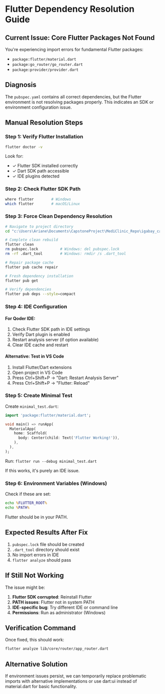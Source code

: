 # Flutter Dependency Resolution Guide

## Current Issue: Core Flutter Packages Not Found

You're experiencing import errors for fundamental Flutter packages:
- `package:flutter/material.dart`
- `package:go_router/go_router.dart`
- `package:provider/provider.dart`

## Diagnosis

The `pubspec.yaml` contains all correct dependencies, but the Flutter environment is not resolving packages properly. This indicates an SDK or environment configuration issue.

## Manual Resolution Steps

### Step 1: Verify Flutter Installation
```bash
flutter doctor -v
```
Look for:
- ✓ Flutter SDK installed correctly
- ✓ Dart SDK path accessible
- ✓ IDE plugins detected

### Step 2: Check Flutter SDK Path
```bash
where flutter        # Windows
which flutter        # macOS/Linux
```

### Step 3: Force Clean Dependency Resolution
```bash
# Navigate to project directory
cd "c:\Users\Ariane\Documents\CapstoneProject\MediClinic_Repo\igabay_care_mobile"

# Complete clean rebuild
flutter clean
rm pubspec.lock          # Windows: del pubspec.lock
rm -rf .dart_tool        # Windows: rmdir /s .dart_tool

# Repair package cache
flutter pub cache repair

# Fresh dependency installation
flutter pub get

# Verify dependencies
flutter pub deps --style=compact
```

### Step 4: IDE Configuration

#### For Qoder IDE:
1. Check Flutter SDK path in IDE settings
2. Verify Dart plugin is enabled
3. Restart analysis server (if option available)
4. Clear IDE cache and restart

#### Alternative: Test in VS Code
1. Install Flutter/Dart extensions
2. Open project in VS Code
3. Press Ctrl+Shift+P → "Dart: Restart Analysis Server"
4. Press Ctrl+Shift+P → "Flutter: Reload"

### Step 5: Create Minimal Test

Create `minimal_test.dart`:
```dart
import 'package:flutter/material.dart';

void main() => runApp(
  MaterialApp(
    home: Scaffold(
      body: Center(child: Text('Flutter Working!')),
    ),
  ),
);
```

Run: `flutter run --debug minimal_test.dart`

If this works, it's purely an IDE issue.

### Step 6: Environment Variables (Windows)

Check if these are set:
```cmd
echo %FLUTTER_ROOT%
echo %PATH%
```

Flutter should be in your PATH.

## Expected Results After Fix

1. `pubspec.lock` file should be created
2. `.dart_tool` directory should exist
3. No import errors in IDE
4. `flutter analyze` should pass

## If Still Not Working

The issue might be:
1. **Flutter SDK corrupted**: Reinstall Flutter
2. **PATH issues**: Flutter not in system PATH
3. **IDE-specific bug**: Try different IDE or command line
4. **Permissions**: Run as administrator (Windows)

## Verification Command

Once fixed, this should work:
```bash
flutter analyze lib/core/router/app_router.dart
```

## Alternative Solution

If environment issues persist, we can temporarily replace problematic imports with alternative implementations or use dart:ui instead of material.dart for basic functionality.